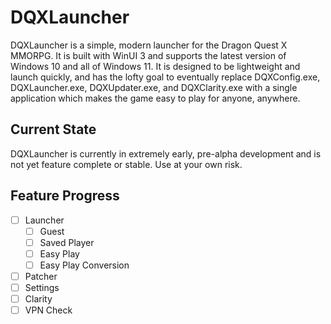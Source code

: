 ﻿# DQXLauncher

DQXLauncher is a simple, modern launcher for the Dragon Quest X MMORPG. It is built with WinUI 3 and supports the latest
version of Windows 10 and all of Windows 11. It is designed to be lightweight and launch quickly, and has the lofty goal
to eventually replace DQXConfig.exe, DQXLauncher.exe, DQXUpdater.exe, and DQXClarity.exe with a single application which
makes the game easy to play for anyone, anywhere.

## Current State
DQXLauncher is currently in extremely early, pre-alpha development and is not yet feature complete or stable. Use at
your own risk.

## Feature Progress

- [ ] Launcher
  - [ ] Guest
  - [ ] Saved Player
  - [ ] Easy Play
  - [ ] Easy Play Conversion
- [ ] Patcher
- [ ] Settings
- [ ] Clarity
- [ ] VPN Check